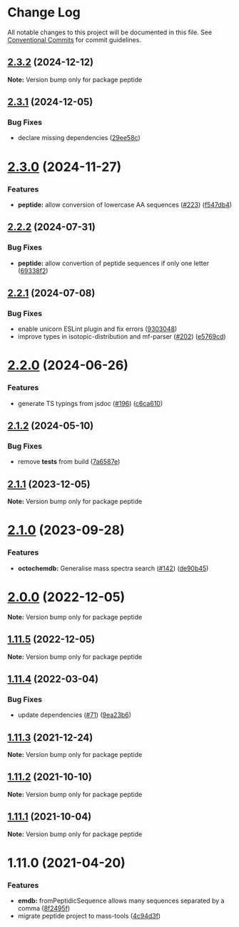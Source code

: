 # Change Log

All notable changes to this project will be documented in this file.
See [Conventional Commits](https://conventionalcommits.org) for commit guidelines.

## [2.3.2](https://github.com/cheminfo/mass-tools/compare/peptide@2.3.1...peptide@2.3.2) (2024-12-12)

**Note:** Version bump only for package peptide





## [2.3.1](https://github.com/cheminfo/mass-tools/compare/peptide@2.3.0...peptide@2.3.1) (2024-12-05)


### Bug Fixes

* declare missing dependencies ([29ee58c](https://github.com/cheminfo/mass-tools/commit/29ee58cee2e5fd5412d6477a71d56b1d8174dc90))





# [2.3.0](https://github.com/cheminfo/mass-tools/compare/peptide@2.2.2...peptide@2.3.0) (2024-11-27)


### Features

* **peptide:** allow conversion of lowercase AA sequences ([#223](https://github.com/cheminfo/mass-tools/issues/223)) ([f547db4](https://github.com/cheminfo/mass-tools/commit/f547db4bb9fe3c877524dc64fad97d3d1140758c))





## [2.2.2](https://github.com/cheminfo/mass-tools/compare/peptide@2.2.1...peptide@2.2.2) (2024-07-31)


### Bug Fixes

* **peptide:** allow convertion of peptide sequences if only one letter ([69338f2](https://github.com/cheminfo/mass-tools/commit/69338f259474cb9f40a54181801a9172f7e4b915))





## [2.2.1](https://github.com/cheminfo/mass-tools/compare/peptide@2.2.0...peptide@2.2.1) (2024-07-08)


### Bug Fixes

* enable unicorn ESLint plugin and fix errors ([9303048](https://github.com/cheminfo/mass-tools/commit/93030488bbbd5879dc4639a5d0c81c7664a927b8))
* improve types in isotopic-distribution and mf-parser ([#202](https://github.com/cheminfo/mass-tools/issues/202)) ([e5769cd](https://github.com/cheminfo/mass-tools/commit/e5769cd588adb69974abfa60f411bc2dc1887fa6))





# [2.2.0](https://github.com/cheminfo/mass-tools/compare/peptide@2.1.2...peptide@2.2.0) (2024-06-26)


### Features

* generate TS typings from jsdoc ([#196](https://github.com/cheminfo/mass-tools/issues/196)) ([c6ca610](https://github.com/cheminfo/mass-tools/commit/c6ca610976e04d851420f8b65d8220d39f64a83b))





## [2.1.2](https://github.com/cheminfo/mass-tools/compare/peptide@2.1.1...peptide@2.1.2) (2024-05-10)


### Bug Fixes

* remove __tests__ from build ([7a6587e](https://github.com/cheminfo/mass-tools/commit/7a6587e2024a4c15763d751ccbdaa65baa5351e2))





## [2.1.1](https://github.com/cheminfo/mass-tools/compare/peptide@2.1.0...peptide@2.1.1) (2023-12-05)

**Note:** Version bump only for package peptide





# [2.1.0](https://github.com/cheminfo/mass-tools/compare/peptide@2.0.0...peptide@2.1.0) (2023-09-28)


### Features

* **octochemdb:** Generalise mass spectra search  ([#142](https://github.com/cheminfo/mass-tools/issues/142)) ([de90b45](https://github.com/cheminfo/mass-tools/commit/de90b45a97f64ab9af8a2de4ce2a81b6f0c4db62))





# [2.0.0](https://github.com/cheminfo/mass-tools/compare/peptide@1.11.5...peptide@2.0.0) (2022-12-05)

**Note:** Version bump only for package peptide

## [1.11.5](https://github.com/cheminfo/mass-tools/compare/peptide@1.11.4...peptide@1.11.5) (2022-12-05)

**Note:** Version bump only for package peptide

## [1.11.4](https://github.com/cheminfo/mass-tools/compare/peptide@1.11.3...peptide@1.11.4) (2022-03-04)

### Bug Fixes

- update dependencies ([#71](https://github.com/cheminfo/mass-tools/issues/71)) ([9ea23b6](https://github.com/cheminfo/mass-tools/commit/9ea23b6683d32489b26b0f9abda97dc69fffaca3))

## [1.11.3](https://github.com/cheminfo/mass-tools/compare/peptide@1.11.2...peptide@1.11.3) (2021-12-24)

**Note:** Version bump only for package peptide

## [1.11.2](https://github.com/cheminfo/mass-tools/compare/peptide@1.11.1...peptide@1.11.2) (2021-10-10)

**Note:** Version bump only for package peptide

## [1.11.1](https://github.com/cheminfo/mass-tools/compare/peptide@1.11.0...peptide@1.11.1) (2021-10-04)

**Note:** Version bump only for package peptide

# 1.11.0 (2021-04-20)

### Features

- **emdb:** fromPeptidicSequence allows many sequences separated by a comma ([8f2495f](https://github.com/cheminfo/mass-tools/commit/8f2495f384f3efb33e8e8611f5e61dfd805b1a2e))
- migrate peptide project to mass-tools ([4c94d3f](https://github.com/cheminfo/mass-tools/commit/4c94d3f13fbe79a1abd833243cb2a8b6a0bf9a90))
